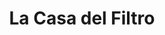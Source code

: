 ---
title: "La Casa del Filtro"
url: /cipolletti/la-casa-del-filtro/
shop: piezas de automóviles
---